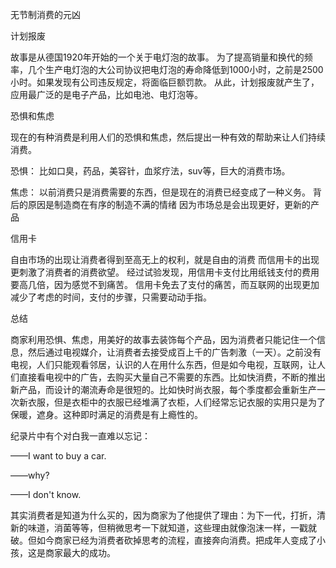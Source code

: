 无节制消费的元凶

计划报废

故事是从德国1920年开始的一个关于电灯泡的故事。
为了提高销量和换代的频率，几个生产电灯泡的大公司协议把电灯泡的寿命降低到1000小时，之前是2500小时。如果发现有公司违反规定，将面临巨额罚款。
从此，计划报废就产生了，应用最广泛的是电子产品，比如电池、电灯泡等。

恐惧和焦虑

现在的有种消费是利用人们的恐惧和焦虑，然后提出一种有效的帮助来让人们持续消费。

恐惧：
比如口臭，药品，美容针，血浆疗法，suv等，巨大的消费市场。

焦虑：
以前消费只是消费需要的东西，但是现在的消费已经变成了一种义务。
背后的原因是制造商在有序的制造不满的情绪
因为市场总是会出现更好，更新的产品

信用卡

自由市场的出现让消费者得到至高无上的权利，就是自由的消费
而信用卡的出现更刺激了消费者的消费欲望。
经过试验发现，用信用卡支付比用纸钱支付的费用要高几倍，因为感觉不到痛苦。
信用卡免去了支付的痛苦，而互联网的出现更加减少了考虑的时间，支付的步骤，只需要动动手指。

总结

商家利用恐惧、焦虑，用美好的故事去装饰每个产品，因为消费者只能记住一个信息，然后通过电视媒介，让消费者去接受成百上千的广告刺激（一天）。之前没有电视，人们只能观看邻居，认识的人在用什么东西，但是如今电视，互联网，让人们直接看电视中的广告，去购买大量自己不需要的东西。比如快消费，不断的推出新产品，而设计的潮流寿命是很短的。比如快时尚衣服，每个季度都会重新生产一次新衣服，但是衣柜中的衣服已经堆满了衣柜，人们经常忘记衣服的实用只是为了保暖，遮身。这种即时满足的消费是有上瘾性的。

纪录片中有个对白我一直难以忘记：

——I want to buy a car.

——why?

——I don't know.

其实消费者是知道为什么买的，因为商家为了他提供了理由：为下一代，打折，清新的味道，消菌等等，但稍微思考一下就知道，这些理由就像泡沫一样，一戳就破。但如今商家已经为消费者砍掉思考的流程，直接奔向消费。把成年人变成了小孩，这是商家最大的成功。
